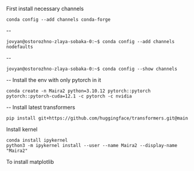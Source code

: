 First install necessary channels

```shell
conda config --add channels conda-forge
```
--
```shell
jovyan@ostorozhno-zlaya-sobaka-0:~$ conda config --add channels nodefaults
```
--
```shell
jovyan@ostorozhno-zlaya-sobaka-0:~$ conda config --show channels
```
--
Install the env with only pytorch in it
```shell
conda create -n Maira2 python=3.10.12 pytorch::pytorch pytorch::pytorch-cuda=12.1 -c pytorch -c nvidia
```
--
Install latest transformers

```shell
pip install git+https://github.com/huggingface/transformers.git@main
```

Install kernel
```shell
conda install ipykernel
python3 -m ipykernel install --user --name Maira2 --display-name "Maira2"
```

To install matplotlib
```shell
```

